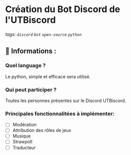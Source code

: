 # Création du Bot Discord de l'UTBiscord

###### tags: `discord` `bot` `open-source` `python`

## :memo: Informations :

### Quel language ?

Le python, simple et efficace sera utilisé.

### Qui peut participer ?

Toutes les personnes présentes sur le Discord UTBiscord.

### Principales fonctionnalitées à implémenter:
- [ ] Modération
- [ ] Attribution des rôles de jeux
- [ ] Musique
- [ ] Strawpoll
- [ ] Traducteur